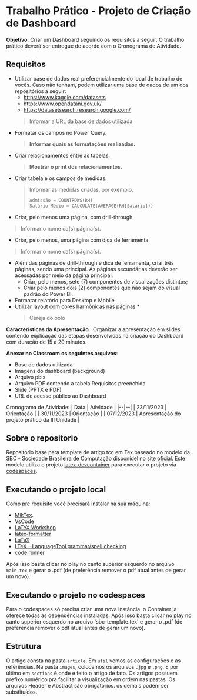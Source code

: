 # Trabalho Prático - Projeto de Criação de Dashboard

**Objetivo**: Criar um Dashboard seguindo os requisitos a seguir. O trabalho prático deverá ser entregue de acordo com o
Cronograma de Atividade.

## Requisitos
- Utilizar base de dados real preferencialmente do local de trabalho de vocês. Caso não tenham, podem utilizar uma base de dados de um dos repositórios a seguir:
  - https://www.kaggle.com/datasets
  - https://www.opendatani.gov.uk/
  - https://datasetsearch.research.google.com/
  > Informar a URL da base de dados utilizada.
- Formatar os campos no Power Query.
  > **Informar quais as formatações realizadas.**
- Criar relacionamentos entre as tabelas.
  > **Mostrar o print dos relacionamentos.**
- Criar tabela e os campos de medidas.
  > Informar as medidas criadas, por exemplo,
  > ```sql
  > Admissão = COUNTROWS(RH)
  > Salário Médio = CALCULATE(AVERAGE(RH[Salário]))
  > ```
- Criar, pelo menos uma página, com drill-through.
> Informar o nome da(s) página(s).
- Criar, pelo menos, uma página com dica de ferramenta.
> Informar o nome da(s) página(s).
- Além das páginas de drill-through e dica de ferramenta, criar três páginas, sendo uma principal. As páginas secundárias deverão ser acessadas por meio da página principal.
  - Criar, pelo menos, sete (7) componentes de visualizações distintos;
  - Criar pelo menos dois (2) componentes que não sejam do visual padrão do Power BI.
- Formatar relatório para Desktop e Mobile
- Utilizar layout com cores harmônicas nas páginas *
  > Cereja do bolo

**Características da Apresentação** : Organizar a apresentação em slides contendo explicação das etapas desenvolvidas
na criação do Dashboard com duração de 15 a 20 minutos.

**Anexar no Classroom os seguintes arquivos**:
- Base de dados utilizada
- Imagens do dashboard (background)
- Arquivo pbix
- Arquivo PDF contendo a tabela Requisitos preenchida
- Slide (PPTX e PDF)
- URL de acesso público ao Dashboard

Cronograma de Atividade:
| Data | Atividade |
|--|--|
| 23/11/2023 | Orientação |
| 30/11/2023 | Orientação |
| 07/12/2023 | Apresentação do projeto prático da III Unidade |


## Sobre o repositorio

Repositório base para template de artigo tcc em Tex baseado no modelo da SBC - Sociedade Brasileira de Computação disponidel no [site oficial](https://www.sbc.org.br/documentos-da-sbc/summary/169-templates-para-artigos-e-capitulos-de-livros/878-modelosparapublicaodeartigos). Este modelo utiliza o projeto [latex-devcontainer](https://github.com/a-nau/latex-devcontainer) para executar o projeto via [codespaces](https://github.com/features/codespaces).

## Executando o projeto local
Como pre requisito você precisará instalar na sua máquina:
- [MikTex](https://miktex.org/howto/download-miktex).
- [VsCode](https://code.visualstudio.com/)
- [LaTeX Workshop](https://marketplace.visualstudio.com/items?itemName=James-Yu.latex-workshop)
- [latex-formatter](https://marketplace.visualstudio.com/items?itemName=nickfode.latex-formatter)
- [LaTeX](https://marketplace.visualstudio.com/items?itemName=mathematic.vscode-latex)
- [LTeX – LanguageTool grammar/spell checking](https://marketplace.visualstudio.com/items?itemName=valentjn.vscode-ltex)
- [code runner](https://marketplace.visualstudio.com/items?itemName=formulahendry.code-runner)

Após isso basta clicar no play no canto superior esquerdo no arquivo `main.tex` e gerar o .pdf (de preferência remover o pdf atual antes de gerar um novo).

## Executando o projeto no codespaces

Para o codespaces só precisa criar uma nova instância. o Container ja oferece todas as dependências instaladas. 
Após isso basta clicar no play no canto superior esquerdo no arquivo 'sbc-template.tex' e gerar o .pdf (de preferência remover o pdf atual antes de gerar um novo).

## Estrutura

O artigo consta na pasta `article`. Em `util` vemos as configurações e as referências. Na pasta `images`, colocamos os arquivos `.jpg` e `.png`. E por último em `sections` é onde é feito o artigo de fato. Os artigos possuem prefixo numérico pra facilitar a visualização em ordem nas pastas. Os arquivos Header e Abstract são obrigatórios. os demais podem ser substituídos.
